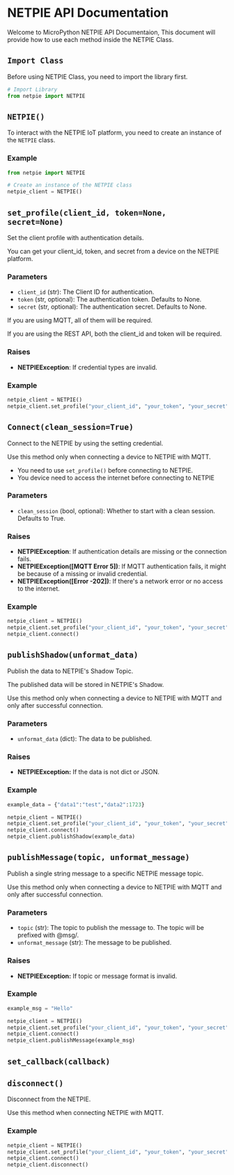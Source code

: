 # NETPIE API Documentation

Welcome to MicroPython NETPIE API Documentaion, This document will provide how to use each method inside the NETPIE Class.

## `Import Class`
Before using NETPIE Class, you need to import the library first.

```python
# Import Library
from netpie import NETPIE
```

## `NETPIE()`

To interact with the NETPIE IoT platform, you need to create an instance of the `NETPIE` class.

### Example

```python
from netpie import NETPIE

# Create an instance of the NETPIE class
netpie_client = NETPIE()
```

## `set_profile(client_id, token=None, secret=None)`

Set the client profile with authentication details.

You can get your client_id, token, and secret from a device on the NETPIE platform.

### Parameters

- `client_id` (str): The Client ID for authentication.
- `token` (str, optional): The authentication token. Defaults to None.
- `secret` (str, optional): The authentication secret. Defaults to None.

If you are using MQTT, all of them will be required.

If you are using the REST API, both the client_id and token will be required.

### Raises
- **NETPIEException**: If credential types are invalid.

### Example

```python
netpie_client = NETPIE()
netpie_client.set_profile("your_client_id", "your_token", "your_secret")
```

## `Connect(clean_session=True)`

Connect to the NETPIE by using the setting credential.

Use this method only when connecting a device to NETPIE with MQTT.

- You need to use `set_profile()` before connecting to NETPIE.
- You device need to access the internet before connecting to NETPIE

### Parameters
- `clean_session` (bool, optional): Whether to start with a clean session. Defaults to True.

### Raises
- **NETPIEException**: If authentication details are missing or the connection fails.
- **NETPIEException([MQTT Error 5])**: If MQTT authentication fails, it might be because of a missing or invalid credential.
- **NETPIEException([Error -202])**: If there's a network error or no access to the internet.

### Example
```python
netpie_client = NETPIE()
netpie_client.set_profile("your_client_id", "your_token", "your_secret")
netpie_client.connect()
```

## `publishShadow(unformat_data)`

Publish the data to NETPIE's Shadow Topic.

The published data will be stored in NETPIE's Shadow.

Use this method only when connecting a device to NETPIE with MQTT and only after successful connection.

### Parameters
- `unformat_data` (dict): The data to be published.

### Raises
- **NETPIEException:** If the data is not dict or JSON.

### Example
```python
example_data = {"data1":"test","data2":1723}

netpie_client = NETPIE()
netpie_client.set_profile("your_client_id", "your_token", "your_secret")
netpie_client.connect()
netpie_client.publishShadow(example_data)
```

## `publishMessage(topic, unformat_message)`

Publish a single string message to a specific NETPIE message topic.

Use this method only when connecting a device to NETPIE with MQTT and only after successful connection.

### Parameters
- `topic` (str): The topic to publish the message to. The topic will be prefixed with @msg/.
- `unformat_message` (str): The message to be published.

### Raises
- **NETPIEException:** If topic or message format is invalid.

### Example
```python
example_msg = "Hello"

netpie_client = NETPIE()
netpie_client.set_profile("your_client_id", "your_token", "your_secret")
netpie_client.connect()
netpie_client.publishMessage(example_msg)
```

## `set_callback(callback)`

## `disconnect()`

Disconnect from the NETPIE.

Use this method when connecting NETPIE with MQTT.

### Example
```python
netpie_client = NETPIE()
netpie_client.set_profile("your_client_id", "your_token", "your_secret")
netpie_client.connect()
netpie_client.disconnect()
```


